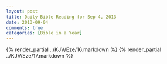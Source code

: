 ```yaml
---
layout: post
title: Daily Bible Reading for Sep 4, 2013
date: 2013-09-04
comments: true
categories: [Bible in a Year]
---
```

{% render_partial ../KJV/Eze/16.markdown %}
{% render_partial ../KJV/Eze/17.markdown %}
